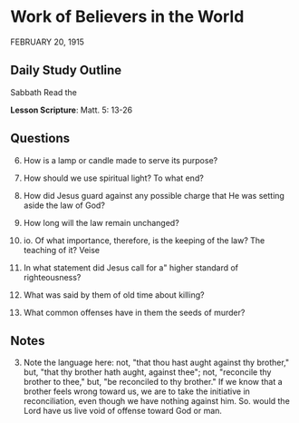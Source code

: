 # Work of Believers in the World
FEBRUARY 20, 1915

## Daily Study Outline

Sabbath Read the

**Lesson Scripture**: Matt. 5: 13-26

## Questions

6. How is a lamp or candle made to serve its purpose? 

7. How should we use spiritual light? To what end? 

8. How did Jesus guard against any possible charge that He was setting aside the law of God? 

9. How long will the law remain unchanged? 

1. io. Of what importance, therefore, is the keeping of the law? The teaching of it? Veise

1. In what statement did Jesus call for a" higher standard of righteousness? 

13. What was said by them of old time about killing? 

14. What common offenses have in them the seeds of murder? 

## Notes

3. Note the language here: not, "that thou hast aught against thy brother," but, "that thy brother hath aught, against thee"; not, "reconcile thy brother to thee," but, "be reconciled to thy brother." If we know that a brother feels wrong toward us, we are to take the initiative in reconciliation, even though we have nothing against him. So. would the Lord have us live void of offense toward God or man.
